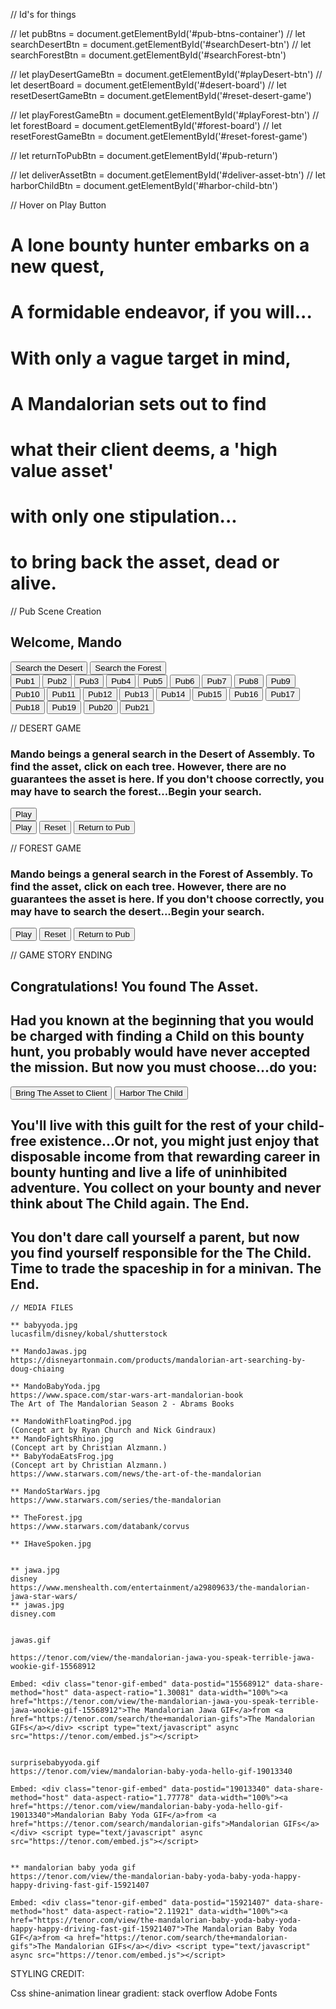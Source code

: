 // Id's for things

// let pubBtns = document.getElementById('#pub-btns-container')
// let searchDesertBtn = document.getElementById('#searchDesert-btn')
// let searchForestBtn = document.getElementById('#searchForest-btn')

// let playDesertGameBtn = document.getElementById('#playDesert-btn')
// let desertBoard = document.getElementById('#desert-board')
// let resetDesertGameBtn = document.getElementById('#reset-desert-game')

// let playForestGameBtn = document.getElementById('#playForest-btn')
// let forestBoard = document.getElementById('#forest-board')
// let resetForestGameBtn = document.getElementById('#reset-forest-game')

// let returnToPubBtn = document.getElementById('#pub-return')

// let deliverAssetBtn = document.getElementById('#deliver-asset-btn')
// let harborChildBtn = document.getElementById('#harbor-child-btn')

// Hover on Play Button
      <div id="lone-bountyhunter">
        <h1>A lone bounty hunter embarks on a new quest,</h1>
      </div>
      <div id="formidable">
        <h1>A formidable endeavor, if you will...</h1>
      </div>
      <div id="vague-target">
        <h1>With only a vague target in mind,</h1>
      </div>
      <div id="mandalorian">
        <h1>A Mandalorian sets out to find</h1>
      </div>
      <div id="asset">
        <h1>what their client deems, a 'high value asset'</h1>
      </div>
      <div id="stipulation">
        <h1>with only one stipulation...</h1>
      </div>
      <div id="bringback">
        <h1>to bring back the asset, dead or alive.</h1>
      </div>
    </section>

// Pub Scene Creation
    <section id="pub-scene-container">
      <div>
        <h1>Welcome, Mando</h1>
      </div>
      <div id="search-btns-container">
        <button id="searchDesert-btn">Search the Desert</button>
        <button id="searchForest-btn">Search the Forest</button>
      </div>
      <div id="pub-btns-container">
        <button id="explorepub1">Pub1</button>
        <button id="explorepub2">Pub2</button>
        <button id="explorepub3">Pub3</button>
        <button id="explorepub4">Pub4</button>
        <button id="explorepub5">Pub5</button>
        <button id="explorepub6">Pub6</button>
        <button id="explorepub7">Pub7</button>
        <button id="explorepub8">Pub8</button>
        <button id="explorepub9">Pub9</button>
        <button id="explorepub10">Pub10</button>
        <button id="explorepub11">Pub11</button>
        <button id="explorepub12">Pub12</button>
        <button id="explorepub13">Pub13</button>
        <button id="explorepub14">Pub14</button>
        <button id="explorepub15">Pub15</button>
        <button id="explorepub16">Pub16</button>
        <button id="explorepub17">Pub17</button>
        <button id="explorepub18">Pub18</button>
        <button id="explorepub19">Pub19</button>
        <button id="explorepub20">Pub20</button>
        <button id="explorepub21">Pub21</button>
      </div>
    </section>

// DESERT GAME

<section id="desert-game">
  <div id="desert-game-intro">
    <h3> Mando beings a general search in the Desert of Assembly. To find the asset, click on each tree. However, there are no guarantees the asset is here. If you don't choose correctly, you may have to search the forest...Begin your search.</h3>
  </div>
  <div id="desert-btn-container">
    <button id="playDesert-btn">Play</button>
  </div>
</section>
<section id="desert-game">
  <div id="desert-btn-container">
    <button id="playDesert-btn">Play</button>
    <button id="reset-desert-game">Reset</button>
    <button id="pub-return">Return to Pub</button>
  </div>
  <div id="desert-board">
    <div id="sq0" class="square"></div>
    <div id="sq1" class="square"></div>
    <div id="sq2" class="square"></div>
    <div id="sq3" class="square"></div>
    <div id="sq4" class="square"></div>
    <div id="sq5" class="square"></div>
    <div id="sq6" class="square"></div>
    <div id="sq7" class="square"></div>
    <div id="sq8" class="square"></div>
    <div id="sq9" class="square"></div>
    <div id="sq10" class="square"></div>
    <div id="sq11" class="square"></div>
    <div id="sq12" class="square"></div>
    <div id="sq13" class="square"></div>
    <div id="sq14" class="square"></div>
    <div id="sq15" class="square"></div>
    <div id="sq16" class="square"></div>
    <div id="sq17" class="square"></div>
    <div id="sq18" class="square"></div>
    <div id="sq19" class="square"></div>
    <div id="sq20" class="square"></div>
    <div id="sq21" class="square"></div>
    <div id="sq22" class="square"></div>
    <div id="sq23" class="square"></div>
    <div id="sq24" class="square"></div>
    <div id="sq25" class="square"></div>
    <div id="sq26" class="square"></div>
    <div id="sq27" class="square"></div>
    <div id="sq28" class="square"></div>
    <div id="sq29" class="square"></div>
    <div id="sq30" class="square"></div>
    <div id="sq31" class="square"></div>
    <div id="sq32" class="square"></div>
    <div id="sq33" class="square"></div>
    <div id="sq34" class="square"></div>
    <div id="sq35" class="square"></div>
  </div>
</section>

// FOREST GAME

<section id="forest-game">
    <div id="forest-game-intro">
      <h3> Mando beings a general search in the Forest of Assembly. To find the asset, click on each tree. However, there are no guarantees the asset is here. If you don't choose correctly, you may have to search the
      desert...Begin your search.</h3>
    </div>
    <div id="forest-btn-container">
      <button id="playForest-btn">Play</button>
      <button id="reset-forest-game">Reset</button>
      <button id="pub-return">Return to Pub</button>
    </div>
    <div id="forest-board">
      <div id="sq0" class="square"></div>
      <div id="sq1" class="square"></div>
      <div id="sq2" class="square"></div>
      <div id="sq3" class="square"></div>
      <div id="sq4" class="square"></div>
      <div id="sq5" class="square"></div>
      <div id="sq6" class="square"></div>
      <div id="sq7" class="square"></div>
      <div id="sq8" class="square"></div>
      <div id="sq9" class="square"></div>
      <div id="sq10" class="square"></div>
      <div id="sq11" class="square"></div>
      <div id="sq12" class="square"></div>
      <div id="sq13" class="square"></div>
      <div id="sq14" class="square"></div>
      <div id="sq15" class="square"></div>
      <div id="sq16" class="square"></div>
      <div id="sq17" class="square"></div>
      <div id="sq18" class="square"></div>
      <div id="sq19" class="square"></div>
      <div id="sq20" class="square"></div>
      <div id="sq21" class="square"></div>
      <div id="sq22" class="square"></div>
      <div id="sq23" class="square"></div>
      <div id="sq24" class="square"></div>
      <div id="sq25" class="square"></div>
      <div id="sq26" class="square"></div>
      <div id="sq27" class="square"></div>
      <div id="sq28" class="square"></div>
      <div id="sq29" class="square"></div>
      <div id="sq30" class="square"></div>
      <div id="sq31" class="square"></div>
      <div id="sq32" class="square"></div>
      <div id="sq33" class="square"></div>
      <div id="sq34" class="square"></div>
      <div id="sq35" class="square"></div>
    </div>
  </section>

// GAME STORY ENDING

<section id="game-win-story-ending">
      <div id="congrats">
        <h1>Congratulations! You found The Asset.</h1>
        <h2>Had you known at the beginning that you would be charged with finding a Child on this bounty hunt, you
          probably would have never accepted the mission. But now you must choose...do you:</h2>
      </div>
      <div id="ending-btns-container">
        <button id="deliver-asset-btn">Bring The Asset to Client</button>
        <button id="harbor-child-btn">Harbor The Child</button>
      </div>
      <div id="delivered-asset-ending">
        <h2>You'll live with this guilt for the rest of your child-free existence...Or not, you might just enjoy that
          disposable income from that rewarding career in bounty hunting and live a life of uninhibited adventure. You
          collect on your bounty and never think about The Child again. The End.</h2>
      </div>
      <div id="harbor-asset-ending">
        <h2>You don't dare call yourself a parent, but now you find yourself responsible for the The Child. Time to
          trade the spaceship in for a minivan. The End.</h2>
      </div>
    </section>


    // MEDIA FILES

    ** babyyoda.jpg
    lucasfilm/disney/kobal/shutterstock

    ** MandoJawas.jpg
    https://disneyartonmain.com/products/mandalorian-art-searching-by-doug-chiaing

    ** MandoBabyYoda.jpg
    https://www.space.com/star-wars-art-mandalorian-book
    The Art of The Mandalorian Season 2 - Abrams Books

    ** MandoWithFloatingPod.jpg
    (Concept art by Ryan Church and Nick Gindraux)
    ** MandoFightsRhino.jpg
    (Concept art by Christian Alzmann.)
    ** BabyYodaEatsFrog.jpg
    (Concept art by Christian Alzmann.)
    https://www.starwars.com/news/the-art-of-the-mandalorian

    ** MandoStarWars.jpg
    https://www.starwars.com/series/the-mandalorian

    ** TheForest.jpg
    https://www.starwars.com/databank/corvus

    ** IHaveSpoken.jpg


    ** jawa.jpg
    disney
    https://www.menshealth.com/entertainment/a29809633/the-mandalorian-jawa-star-wars/
    ** jawas.jpg
    disney.com


    jawas.gif

    https://tenor.com/view/the-mandalorian-jawa-you-speak-terrible-jawa-wookie-gif-15568912

    Embed: <div class="tenor-gif-embed" data-postid="15568912" data-share-method="host" data-aspect-ratio="1.30081" data-width="100%"><a href="https://tenor.com/view/the-mandalorian-jawa-you-speak-terrible-jawa-wookie-gif-15568912">The Mandalorian Jawa GIF</a>from <a href="https://tenor.com/search/the+mandalorian-gifs">The Mandalorian GIFs</a></div> <script type="text/javascript" async src="https://tenor.com/embed.js"></script>


    surprisebabyyoda.gif
    https://tenor.com/view/mandalorian-baby-yoda-hello-gif-19013340

    Embed: <div class="tenor-gif-embed" data-postid="19013340" data-share-method="host" data-aspect-ratio="1.77778" data-width="100%"><a href="https://tenor.com/view/mandalorian-baby-yoda-hello-gif-19013340">Mandalorian Baby Yoda GIF</a>from <a href="https://tenor.com/search/mandalorian-gifs">Mandalorian GIFs</a></div> <script type="text/javascript" async src="https://tenor.com/embed.js"></script>


    ** mandalorian baby yoda gif
    https://tenor.com/view/the-mandalorian-baby-yoda-baby-yoda-happy-happy-driving-fast-gif-15921407

    Embed: <div class="tenor-gif-embed" data-postid="15921407" data-share-method="host" data-aspect-ratio="2.11921" data-width="100%"><a href="https://tenor.com/view/the-mandalorian-baby-yoda-baby-yoda-happy-happy-driving-fast-gif-15921407">The Mandalorian Baby Yoda GIF</a>from <a href="https://tenor.com/search/the+mandalorian-gifs">The Mandalorian GIFs</a></div> <script type="text/javascript" async src="https://tenor.com/embed.js"></script>



STYLING CREDIT:

Css shine-animation linear gradient: stack overflow
Adobe Fonts 
